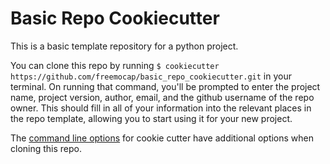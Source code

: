 # Basic Repo Cookiecutter

This is a basic template repository for a python project. 

You can clone this repo by running `$ cookiecutter https://github.com/freemocap/basic_repo_cookiecutter.git` in your terminal. On running that command, you'll be prompted to enter the project name, project version, author, email, and the github username of the repo owner. This should fill in all of your information into the relevant places in the repo template, allowing you to start using it for your new project.

The [command line options](https://cookiecutter.readthedocs.io/en/1.7.2/advanced/cli_options.html#command-line-options) for cookie cutter have additional options when cloning this repo.